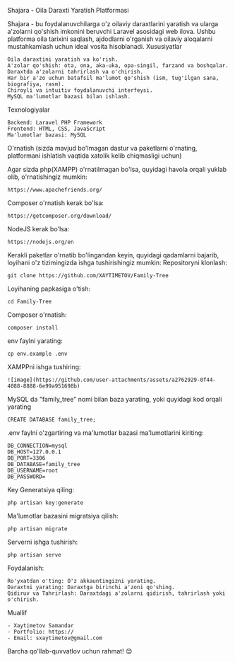 Shajara - Oila Daraxti Yaratish Platformasi

Shajara - bu foydalanuvchilarga o'z oilaviy daraxtlarini yaratish va ularga a'zolarni qo'shish imkonini beruvchi Laravel asosidagi web ilova. Ushbu platforma oila tarixini saqlash, ajdodlarni o'rganish va oilaviy aloqalarni mustahkamlash uchun ideal vosita hisoblanadi.
Xususiyatlar

    Oila daraxtini yaratish va ko'rish.
    A'zolar qo'shish: ota, ona, aka-uka, opa-singil, farzand va boshqalar.
    Daraxtda a'zolarni tahrirlash va o'chirish.
    Har bir a'zo uchun batafsil ma'lumot qo'shish (ism, tug'ilgan sana, biografiya, rasm).
    Chiroyli va intuitiv foydalanuvchi interfeysi.
    MySQL ma'lumotlar bazasi bilan ishlash.

Texnologiyalar

    Backend: Laravel PHP Framework
    Frontend: HTML, CSS, JavaScript
    Ma'lumotlar bazasi: MySQL

O'rnatish
(sizda mavjud bo'lmagan dastur va paketlarni o'rnating, platformani ishlatish vaqtida xatolik kelib chiqmasligi uchun)

Agar sizda php(XAMPP) o'rnatilmagan bo'lsa, quyidagi havola orqali yuklab olib, o'rnatishingiz mumkin:

    https://www.apachefriends.org/

Composer o'rnatish kerak bo'lsa:

    https://getcomposer.org/download/

NodeJS kerak bo'lsa:

    https://nodejs.org/en

Kerakli paketlar o'rnatib bo'lingandan keyin, quyidagi qadamlarni bajarib, loyihani o'z tizimingizda ishga tushirishingiz mumkin: Repositoryni klonlash:

    git clone https://github.com/XAYTIMETOV/Family-Tree

Loyihaning papkasiga o'tish:

    cd Family-Tree

Composer o'rnatish:
    
    composer install

env faylni yarating: 

    cp env.example .env

XAMPPni ishga tushiring:

    ![image](https://github.com/user-attachments/assets/a2762929-0f44-4088-8888-6e99a951698b)

MySQL da "family_tree" nomi bilan baza yarating, yoki quyidagi kod orqali yarating

    CREATE DATABASE family_tree;

.env faylni o'zgartiring va ma'lumotlar bazasi ma'lumotlarini kiriting:

    DB_CONNECTION=mysql
    DB_HOST=127.0.0.1
    DB_PORT=3306
    DB_DATABASE=family_tree
    DB_USERNAME=root
    DB_PASSWORD=

Key Generatsiya qiling:

    php artisan key:generate

Ma'lumotlar bazasini migratsiya qilish:
    
    php artisan migrate

Serverni ishga tushirish:

    php artisan serve

Foydalanish:

    Ro'yxatdan o'ting: O'z akkauntingizni yarating.
    Daraxtni yarating: Daraxtga birinchi a'zoni qo'shing.
    Qidiruv va Tahrirlash: Daraxtdagi a'zolarni qidirish, tahrirlash yoki o'chirish.

Muallif

    - Xaytimetov Samandar
    - Portfolio: https://
    - Email: sxaytimetov@gmail.com

Barcha qo'llab-quvvatlov uchun rahmat! 😊
